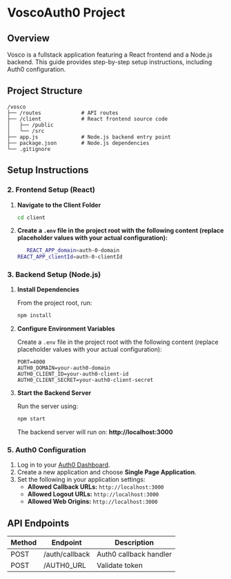 
# VoscoAuth0 Project

## Overview

Vosco is a fullstack application featuring a React frontend and a Node.js backend. This guide provides step-by-step setup instructions, including Auth0 configuration.

## Project Structure

```
/vosco
├── /routes             # API routes
├── /client             # React frontend source code
│   ├── /public
│   └── /src
├── app.js              # Node.js backend entry point
├── package.json        # Node.js dependencies
└── .gitignore
```

## Setup Instructions




### 2. Frontend Setup (React)

1. **Navigate to the Client Folder**

   ```bash
   cd client
   ```

2. **Create a `.env` file in the project root with the following content (replace placeholder values with your actual configuration):**

   ```bash
      REACT_APP_domain=auth-0-domain
   REACT_APP_clientId=auth-0-clientId
   ```


### 3. Backend Setup (Node.js)

1. **Install Dependencies**

   From the project root, run:
   ```bash
   npm install
   ```

2. **Configure Environment Variables**

   Create a `.env` file in the project root with the following content (replace placeholder values with your actual configuration):
   ```env
   PORT=4000
   AUTH0_DOMAIN=your-auth0-domain
   AUTH0_CLIENT_ID=your-auth0-client-id
   AUTH0_CLIENT_SECRET=your-auth0-client-secret
   ```

3. **Start the Backend Server**

   Run the server using:
   ```bash
   npm start
   ```
   The backend server will run on: **http://localhost:3000**




### 5. Auth0 Configuration

1. Log in to your [Auth0 Dashboard](https://auth0.com/).
2. Create a new application and choose **Single Page Application**.
3. Set the following in your application settings:
   - **Allowed Callback URLs:** `http://localhost:3000`
   - **Allowed Logout URLs:** `http://localhost:3000`
   - **Allowed Web Origins:** `http://localhost:3000`


## API Endpoints

| Method | Endpoint           | Description             |
|--------|--------------------|-------------------------|
| POST    | /auth/callback     | Auth0 callback handler  |
| POST   | /AUTH0_URL         | Validate token       |


